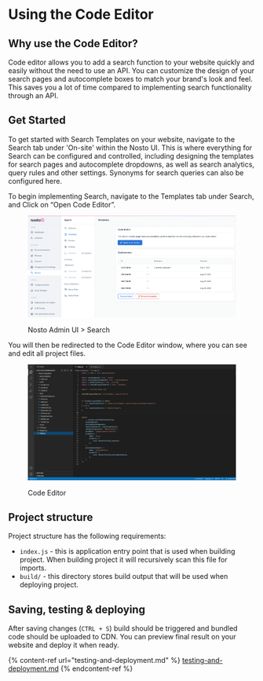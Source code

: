 # Using the Code Editor

## **Why use the Code Editor?**

Code editor allows you to add a search function to your website quickly and easily without the need to use an API. You can customize the design of your search pages and autocomplete boxes to match your brand's look and feel. This saves you a lot of time compared to implementing search functionality through an API.

## Get Started

To get started with Search Templates on your website, navigate to the Search tab under 'On-site' within the Nosto UI. This is where everything for Search can be configured and controlled, including designing the templates for search pages and autocomplete dropdowns, as well as search analytics, query rules and other settings. Synonyms for search queries can also be configured here.

To begin implementing Search, navigate to the Templates tab under Search, and Click on “Open Code Editor”.

<figure><img src="../../../.gitbook/assets/6082dc70-90b5-4bd2-b88f-87ad5ebb2437.png" alt=""><figcaption><p>Nosto Admin UI > Search</p></figcaption></figure>

You will then be redirected to the Code Editor window, where you can see and edit all project files.

<figure><img src="../../../.gitbook/assets/57d98ca7-b54b-413a-9f2d-31192e02440e.png" alt=""><figcaption><p>Code Editor</p></figcaption></figure>

## Project structure

Project structure has the following requirements:

* `index.js` - this is application entry point that is used when building project. When building project it will recursively scan this file for imports.
* `build/` - this directory stores build output that will be used when deploying project.

## Saving, testing & deploying

After saving changes (`CTRL + S`) build should be triggered and bundled code should be uploaded to CDN. You can preview final result on your website and deploy it when ready.

{% content-ref url="testing-and-deployment.md" %}
[testing-and-deployment.md](testing-and-deployment.md)
{% endcontent-ref %}
